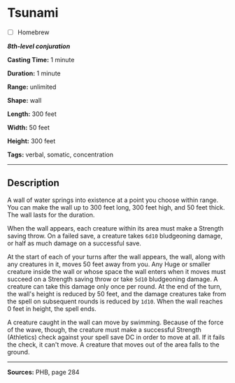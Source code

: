 # Tsunami

- [ ] Homebrew

***8th-level conjuration***

**Casting Time:** 1 minute

**Duration:** 1 minute

**Range:** unlimited

**Shape:** wall

**Length:** 300 feet

**Width:** 50 feet

**Height:** 300 feet

**Tags:** verbal, somatic, concentration

---

## Description
A wall of water springs into existence at a point you choose within range.
You can make the wall up to 300 feet long, 300 feet high, and 50 feet thick.
The wall lasts for the duration.

When the wall appears, each creature within its area must make a Strength saving throw.
On a failed save, a creature takes `6d10` bludgeoning damage, or half as much damage on a successful save.

At the start of each of your turns after the wall appears, the wall, along with any creatures in it, moves 50 feet away from you.
Any Huge or smaller creature inside the wall or whose space the wall enters when it moves must succeed on a Strength saving throw or take `5d10` bludgeoning damage.
A creature can take this damage only once per round.
At the end of the turn, the wall's height is reduced by 50 feet, and the damage creatures take from the spell on subsequent rounds is reduced by `1d10`.
When the wall reaches 0 feet in height, the spell ends.

A creature caught in the wall can move by swimming.
Because of the force of the wave, though, the creature must make a successful Strength (Athletics) check against your spell save DC in order to move at all.
If it fails the check, it can't move.
A creature that moves out of the area falls to the ground.

---

**Sources:** PHB, page 284
